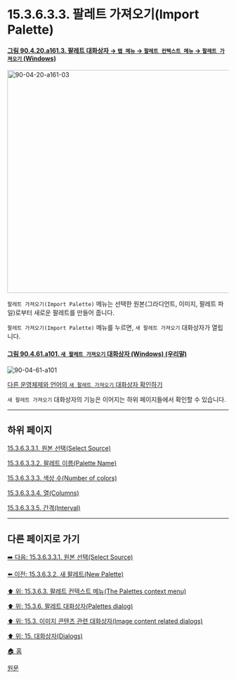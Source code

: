 # 15.3.6.3.3. 팔레트 가져오기(Import Palette)

<a id="90-04-20-a161-03"></a>

#### [그림 90.4.20.a161.3. 팔레트 대화상자 → `탭 메뉴` → `팔레트 컨텍스트 메뉴` → `팔레트 가져오기` (Windows)](./90-04-0020-palette.md#90-04-20-a161-03)
<img width="870" height="508" alt="90-04-20-a161-03" src="https://github.com/user-attachments/assets/22390398-841b-4018-a583-6fe70d65b482" />

`팔레트 가져오기(Import Palette)` 메뉴는 선택한 원본(그라디언트, 이미지, 팔레트 파일)로부터 새로운 팔레트를 만들어 줍니다.

`팔레트 가져오기(Import Palette)` 메뉴를 누르면, `새 팔레트 가져오기` 대화상자가 열립니다.

<a id="90-04-61-a101"></a>

#### [그림 90.4.61.a101. `새 팔레트 가져오기` 대화상자 (Windows) (우리말)](./90-04-0061-import_a_new_palette.md#90-04-61-a101)
![90-04-61-a101](https://github.com/wonder13662/gimp/assets/15767104/7332d337-2901-4f96-88ab-0859849d7246)

[다른 운영체제와 언어의 `새 팔레트 가져오기` 대화상자 확인하기](./90-04-0061-import_a_new_palette.md#90-04-61-a102)

`새 팔레트 가져오기` 대화상자의 기능은 이어지는 하위 페이지들에서 확인할 수 있습니다.

***

## 하위 페이지

[15.3.6.3.3.1. 원본 선택(Select Source)](./15-03-06-03-03-01-select_source.md)

[15.3.6.3.3.2. 팔레트 이름(Palette Name)](./15-03-06-03-03-02-palette_name.md)

[15.3.6.3.3.3. 색상 수(Number of colors)](./15-03-06-03-03-03-number_of_colors.md)

[15.3.6.3.3.4. 열(Columns)](./15-03-06-03-03-04-columns.md)

[15.3.6.3.3.5. 간격(Interval)](./15-03-06-03-03-05-interval.md)

***

## 다른 페이지로 가기

[➡️ 다음: 15.3.6.3.3.1. 원본 선택(Select Source)](./15-03-06-03-03-01-select_source.md)

[⬅️ 이전: 15.3.6.3.2. 새 팔레트(New Palette)](./15-03-06-03-02-new_palette.md)

[⬆️ 위: 15.3.6.3. 팔레트 컨텍스트 메뉴(The Palettes context menu)](./15-03-06-03-00-the_palettes_context_menu.md)

[⬆️ 위: 15.3.6. 팔레트 대화상자(Palettes dialog)](./15-03-06-00-palettes_dialog.md)

[⬆️ 위: 15.3. 이미지 콘텐츠 관련 대화상자(Image content related dialogs)](./15-03-00-image-content-related-dialogs.md)

[⬆️ 위: 15. 대화상자(Dialogs)](./15-00-dialogs.md)

[🏠 홈](./00-home.md)

[원문](https://docs.gimp.org/2.10/ko/gimp-palette-dialog.html#gimp-concepts-palettes-menu)